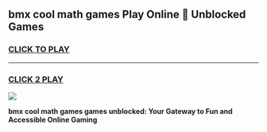 
## bmx cool math games Play Online 👋 Unblocked Games
<h3>
<a href="https://news.freeplayer.one?title=bmx_cool_math_games&ref=17CMG">CLICK TO PLAY</a></h3>
<hr>

<h3>
<a href="https://news.freeplayer.one?title=bmx_cool_math_games&ref=17CMG">CLICK 2 PLAY</a>
  
</h3>

<a href="https://news.freeplayer.one?title=bmx_cool_math_games&ref=17CMG/"><img src="https://clearcache.store/games.png"></a>


**bmx cool math games games unblocked: Your Gateway to Fun and Accessible Online Gaming**
